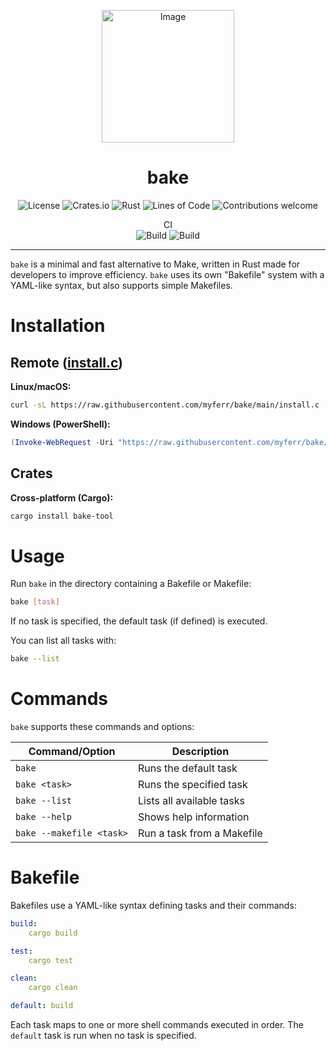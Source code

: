 <p align="center">
<img width="212" height="212" alt="Image" src="https://github.com/user-attachments/assets/7274288a-11c6-4c01-8fd0-960a7931cdb4" />
</p>

<h1 align="center">bake</h1>

<p align="center">
<img src="https://img.shields.io/github/license/myferr/bake" alt="License">
<img src="https://img.shields.io/crates/v/bake-tool" alt="Crates.io">
<img src="https://img.shields.io/badge/Made%20with-Rust-orange?logo=rust&amp;logoColor=white" alt="Rust">
<img src="https://tokei.rs/b1/github/myferr/bake" alt="Lines of Code">
<img src="https://img.shields.io/badge/contributions-welcome-brightgreen.svg?style=flat" alt="Contributions welcome">
</p>

<p align="center">
CI
<br />
<img src="https://img.shields.io/github/actions/workflow/status/myferr/bake/crates.yml?label=crates" alt="Build">
<img src="https://img.shields.io/github/actions/workflow/status/myferr/bake/releases.yml?label=releases" alt="Build">
</p>

---

`bake` is a minimal and fast alternative to Make, written in Rust made for developers to improve efficiency. `bake` uses its own "Bakefile" system with a YAML-like syntax, but also supports simple Makefiles.

# Installation

## Remote ([install.c](https://raw.githubusercontent.com/myferr/bake/main/install.c))
**Linux/macOS:**

```bash
curl -sL https://raw.githubusercontent.com/myferr/bake/main/install.c | gcc -xc -o install - && ./install && rm install
```

**Windows (PowerShell):**

```powershell
(Invoke-WebRequest -Uri "https://raw.githubusercontent.com/myferr/bake/main/install.c").Content | gcc -xc -o install - && ./install && Remove-Item install, install.exe -ErrorAction SilentlyContinue
```

## Crates

**Cross-platform (Cargo):**

```bash
cargo install bake-tool
```

# Usage

Run `bake` in the directory containing a Bakefile or Makefile:

```bash
bake [task]
```

If no task is specified, the default task (if defined) is executed.

You can list all tasks with:

```bash
bake --list
```

# Commands

`bake` supports these commands and options:

| Command/Option | Description               |
| -------------- | ------------------------- |
| `bake`         | Runs the default task     |
| `bake <task>`  | Runs the specified task   |
| `bake --list`  | Lists all available tasks |
| `bake --help`  | Shows help information    |
| `bake --makefile <task>` | Run a task from a Makefile |

# Bakefile

Bakefiles use a YAML-like syntax defining tasks and their commands:

```yaml
build:
    cargo build

test:
    cargo test

clean:
    cargo clean

default: build
```

Each task maps to one or more shell commands executed in order. The `default` task is run when no task is specified.
